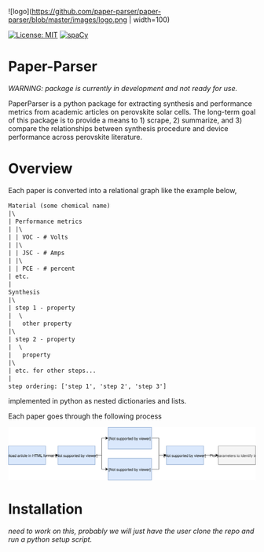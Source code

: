 


<!-- [![forthebadge](https://forthebadge.com/images/badges/fuck-it-ship-it.svg)](https://forthebadge.com) -->

![logo](https://github.com/paper-parser/paper-parser/blob/master/images/logo.png | width=100)


[![License: MIT](https://img.shields.io/badge/license-MIT-green.svg)](https://opensource.org/licenses/MIT)   [![spaCy](https://img.shields.io/badge/made%20with%20❤%20and-spaCy-09a3d5.svg)](https://spacy.io)
# Paper-Parser


_WARNING: package is currently in development and not ready for use._

PaperParser is a python package for extracting synthesis and performance metrics from academic articles on perovskite solar cells. The long-term goal of this package is to provide a means to 1) scrape, 2) summarize, and 3) compare the relationships between synthesis procedure and device performance across perovskite literature.

# Overview

Each paper is converted into a relational graph like the example below,

    Material (some chemical name)
    |\
    | Performance metrics
    | |\
    | | VOC - # Volts
    | |\
    | | JSC - # Amps
    | |\
    | | PCE - # percent
    | etc.
    |
    Synthesis
    |\
    | step 1 - property
    |  \
    |   other property
    |\
    | step 2 - property
    |  \
    |   property
    |\
    | etc. for other steps...
    |
    step ordering: ['step 1', 'step 2', 'step 3']

implemented in python as nested dictionaries and lists.

Each paper goes through the following process

![Flowchart for PaperParser workflow](doc/pp_flowchart.svg)

# Installation

_need to work on this, probably we will just have the user clone the repo and run a python setup script._
